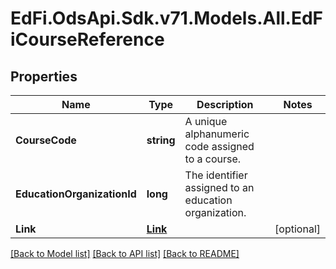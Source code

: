 # EdFi.OdsApi.Sdk.v71.Models.All.EdFiCourseReference

## Properties

Name | Type | Description | Notes
------------ | ------------- | ------------- | -------------
**CourseCode** | **string** | A unique alphanumeric code assigned to a course. | 
**EducationOrganizationId** | **long** | The identifier assigned to an education organization. | 
**Link** | [**Link**](Link.md) |  | [optional] 

[[Back to Model list]](../README.md#documentation-for-models) [[Back to API list]](../README.md#documentation-for-api-endpoints) [[Back to README]](../README.md)

